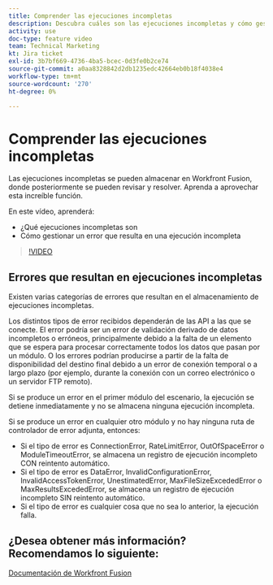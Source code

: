 ```yaml
---
title: Comprender las ejecuciones incompletas
description: Descubra cuáles son las ejecuciones incompletas y cómo gestionar un error que resulta en una ejecución incompleta en [!DNL Adobe Workfront Fusion].
activity: use
doc-type: feature video
team: Technical Marketing
kt: Jira ticket
exl-id: 3b7bf669-4736-4ba5-bcec-0d3fe0b2ce74
source-git-commit: a0aa8328842d2db1235edc42664eb0b18f4038e4
workflow-type: tm+mt
source-wordcount: '270'
ht-degree: 0%

---
```


# Comprender las ejecuciones incompletas

Las ejecuciones incompletas se pueden almacenar en Workfront Fusion, donde posteriormente se pueden revisar y resolver. Aprenda a aprovechar esta increíble función.

En este vídeo, aprenderá:

* ¿Qué ejecuciones incompletas son
* Cómo gestionar un error que resulta en una ejecución incompleta

>[!VIDEO](https://video.tv.adobe.com/v/335307/?quality=12)

## Errores que resultan en ejecuciones incompletas

Existen varias categorías de errores que resultan en el almacenamiento de ejecuciones incompletas.

Los distintos tipos de error recibidos dependerán de las API a las que se conecte. El error podría ser un error de validación derivado de datos incompletos o erróneos, principalmente debido a la falta de un elemento que se espera para procesar correctamente todos los datos que pasan por un módulo. O los errores podrían producirse a partir de la falta de disponibilidad del destino final debido a un error de conexión temporal o a largo plazo (por ejemplo, durante la conexión con un correo electrónico o un servidor FTP remoto).

Si se produce un error en el primer módulo del escenario, la ejecución se detiene inmediatamente y no se almacena ninguna ejecución incompleta.

Si se produce un error en cualquier otro módulo y no hay ninguna ruta de controlador de error adjunta, entonces:

* Si el tipo de error es ConnectionError, RateLimitError, OutOfSpaceError o ModuleTimeoutError, se almacena un registro de ejecución incompleto CON reintento automático.
* Si el tipo de error es DataError, InvalidConfigurationError, InvalidAccessTokenError, UnestimatedError, MaxFileSizeExcededError o MaxResultsExcededError, se almacena un registro de ejecución incompleto SIN reintento automático.
* Si el tipo de error es cualquier cosa que no sea lo anterior, la ejecución falla.

## ¿Desea obtener más información? Recomendamos lo siguiente:

[Documentación de Workfront Fusion](https://experienceleague.adobe.com/docs/workfront/using/adobe-workfront-fusion/workfront-fusion-2.html?lang=en)
